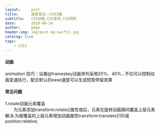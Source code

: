 ```yaml
---
layout:     post
title:      速查笔记——CSS3篇
subtitle:   CSS动画,CSS渐变,CSS阴影
date:       2020-06-24
author:     page
header-img: img/post-bg-swift2.jpg
catalog: true
tags:
    - CSS3
---
```



#### 动画
*animation*
技巧：设置@frameskey动画序列采用20%、40%...不仅可以控制动画变速执行，配合默认的ease速度可以生成短暂停留效果

#### 常见问题
1.rotate动画元素覆盖  
　　为元素添加transform:rotate()属性值后，元素在旋转动画期间覆盖上层元素  
解决:为被覆盖的上层元素增加动画属性transform:translateZ(0)或position:relative;
